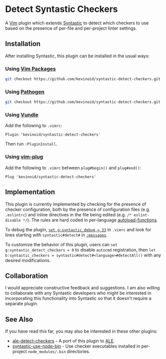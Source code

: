 Detect Syntastic Checkers
=========================

A [Vim](https://www.vim.org/) plugin which extends
[Syntastic](https://github.com/vim-syntastic/syntastic) to detect which
checkers to use based on the presence of per-file and per-project linter
settings.


## Installation

After installing Syntastic, this plugin can be installed in the usual ways:

### Using [Vim Packages](https://vimhelp.org/repeat.txt.html#packages)

```sh
git checkout https://github.com/kevinoid/syntastic-detect-checkers.git ~/.vim/pack/whatever/start/syntastic-detect-checkers
```

### Using [Pathogen](https://github.com/tpope/vim-pathogen)

```sh
git checkout https://github.com/kevinoid/syntastic-detect-checkers.git ~/.vim/bundles/syntastic-detect-checkers
```

### Using [Vundle](https://github.com/VundleVim/Vundle.vim)

Add the following to `.vimrc`:
```vim
Plugin 'kevinoid/syntastic-detect-checkers'
```
Then run `:PluginInstall`.

### Using [vim-plug](https://github.com/junegunn/vim-plug)

Add the following to `.vimrc` between `plug#begin()` and `plug#end()`:
```vim
Plug 'kevinoid/syntastic-detect-checkers'
```


## Implementation

This plugin is currently implemented by checking for the presence of checker
configuration, both by the presence of configuration files (e.g. `.eslintrc`)
and inline directives in the file being edited (e.g. `/* eslint-disable */`).
The rules are hard coded in per-language
[autoload-functions](https://vimhelp.org/eval.txt.html#autoload-functions).

To debug the plugin, [`set g:syntastic_debug =
33`](https://github.com/vim-syntastic/syntastic/blob/0d25f4fb/doc/syntastic.txt)
in `.vimrc` and look for lines starting with `syntastic#detect#` in
[`:messages`](https://vimhelp.org/message.txt.html#%3Amessages).

To customize the behavior of this plugin, users can `set
g:syntastic_detect_checkers = 0` to disable `autocmd` registration, then `let
b:syntastic_checkers = syntastic#detect#<language>#detectAll()` with any
desired modifications.


## Collaboration

I would appreciate constructive feedback and suggestions.  I am also willing to
collaborate with any Syntastic developers who might be interested in
incorporating this functionality into Syntastic so that it doesn't require a
separate plugin.


## See Also

If you have read this far, you may also be interested in these other plugins:

- [ale-detect-checkers](https://github.com/kevinoid/ale-detect-checkers)
  \- A port of this plugin to [ALE](https://github.com/w0rp/ale).
- [syntastic-use-node-bin](https://github.com/kevinoid/syntastic-use-node-bin)
  \- Use checker executables installed in per-project `node_modules/.bin`
  directories.
